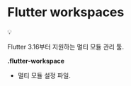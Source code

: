 # Flutter workspaces

<aside>
💡

Flutter 3.16부터 지원하는 멀티 모듈 관리 툴.

</aside>

**.flutter-workspace**

- 멀티 모듈 설정 파일.